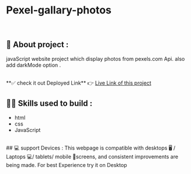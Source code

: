 # Pexel-gallary-photos
<br/>

## 📌 About  project :
javaScript website project which display photos from pexels.com Api.
also add darkMode option . 

<br />
**✅ check it out Deployed Link**  👉 <a href="https://pexel-photos-by-ashish-nagar.netlify.app/" target="_blank">Live Link of this project</a>
<br />

## 👨‍💻 Skills used to build :
- html
- css
- JavaScript

<br />
## 💻 support Devices :
This webpage is compatible with desktops 🖥️ / Laptops 💻/ tablets/ mobile 📱screens, and consistent improvements are being made.
For best Experience try it on Desktop





